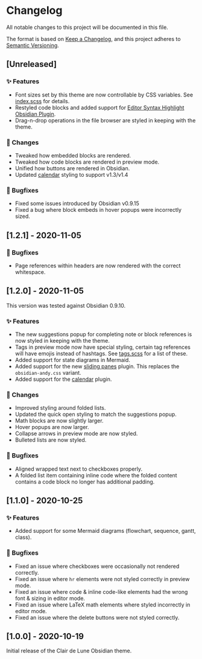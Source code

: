 # Changelog

All notable changes to this project will be documented in this file.

The format is based on [Keep a Changelog](https://keepachangelog.com/en/1.0.0/),
and this project adheres to [Semantic Versioning](https://semver.org/spec/v2.0.0.html).

## [Unreleased]

### ✨ Features

- Font sizes set by this theme are now controllable by CSS variables. See [index.scss](./src/index.scss) for details.
- Restyled code blocks and added support for [Editor Syntax Highlight Obsidian Plugin](https://github.com/deathau/cm-editor-syntax-highlight-obsidian).
- Drag-n-drop operations in the file browser are styled in keeping with the theme.

### 🔁 Changes

- Tweaked how embedded blocks are rendered.
- Tweaked how code blocks are rendered in preview mode.
- Unified how buttons are rendered in Obsidian.
- Updated [calendar](https://github.com/liamcain/obsidian-calendar-plugin) styling to support v1.3/v1.4

### 🐛 Bugfixes

- Fixed some issues introduced by Obsidian v0.9.15
- Fixed a bug where block embeds in hover popups were incorrectly sized.

## [1.2.1] - 2020-11-05

### 🐛 Bugfixes

- Page references within headers are now rendered with the correct whitespace.

## [1.2.0] - 2020-11-05

This version was tested against Obsidian 0.9.10.

### ✨ Features

- The new suggestions popup for completing note or block references is now styled in keeping with the theme.
- Tags in preview mode now have special styling, certain tag references will have emojis instead of hashtags. See [tags.scss](./src/modules/preview/tags.scss) for a list of these.
- Added support for state diagrams in Mermaid.
- Added support for the new [sliding panes](https://github.com/deathau/sliding-panes-obsidian) plugin. This replaces the `obsidian-andy.css` variant.
- Added support for the [calendar](https://github.com/liamcain/obsidian-calendar-plugin) plugin.

### 🔁 Changes

- Improved styling around folded lists.
- Updated the quick open styling to match the suggestions popup.
- Math blocks are now slightly larger.
- Hover popups are now larger.
- Collapse arrows in preview mode are now styled.
- Bulleted lists are now styled.

### 🐛 Bugfixes

- Aligned wrapped text next to checkboxes properly.
- A folded list item containing inline code where the folded content contains a code block no longer has additional padding.

## [1.1.0] - 2020-10-25

### ✨ Features

- Added support for some Mermaid diagrams (flowchart, sequence, gantt, class).

### 🐛 Bugfixes

- Fixed an issue where checkboxes were occasionally not rendered correctly.
- Fixed an issue where `hr` elements were not styled correctly in preview mode.
- Fixed an issue where code & inline code-like elements had the wrong font & sizing in editor mode.
- Fixed an issue where LaTeX math elements where styled incorrectly in editor mode.
- Fixed an issue where the delete buttons were not styled correctly.

## [1.0.0] - 2020-10-19

Initial release of the Clair de Lune Obsidian theme.
